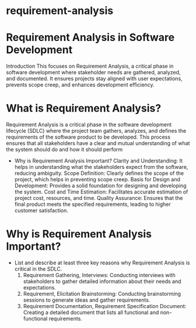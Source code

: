 # requirement-analysis

# Requirement Analysis in Software Development
Introduction
This focuses on Requirement Analysis, a critical phase in software development where stakeholder needs are gathered, analyzed, and documented. It ensures projects stay aligned with user expectations, prevents scope creep, and enhances development efficiency.

# What is Requirement Analysis?
  Requirement Analysis is a critical phase in the software development lifecycle (SDLC) where the project team gathers, analyzes, and defines the requirements of the software product to be developed. This process 
  ensures that all stakeholders have a clear and mutual understanding of what the system should do and how it should perform
 - Why is Requirement Analysis Important?
  Clarity and Understanding: It helps in understanding what the stakeholders expect from the software, reducing ambiguity.
  Scope Definition: Clearly defines the scope of the project, which helps in preventing scope creep.
  Basis for Design and Development: Provides a solid foundation for designing and developing the system.
  Cost and Time Estimation: Facilitates accurate estimation of project cost, resources, and time.
  Quality Assurance: Ensures that the final product meets the specified requirements, leading to higher customer satisfaction.

# Why is Requirement Analysis Important?
- List and describe at least three key reasons why Requirement Analysis is critical in the SDLC.
  1. Requirement Gathering, Interviews: Conducting interviews with stakeholders to gather detailed information about their needs and expectations.
  2. Requirement, Elicitation Brainstorming: Conducting brainstorming sessions to generate ideas and gather requirements.
  3. Requirement Documentation, Requirement Specification Document: Creating a detailed document that lists all functional and non-functional requirements.
